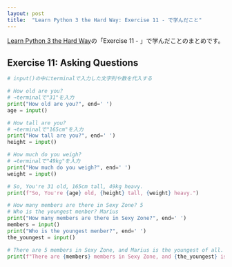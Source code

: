 ```yaml
---
layout: post
title:  "Learn Python 3 the Hard Way: Exercise 11 - で学んだこと"
---
```


[Learn Python 3 the Hard Way](https://learnpythonthehardway.org/)の「Exercise 11 - 」で学んだことのまとめです。

## Exercise 11: Asking Questions 

```python
# input()の中にterminalで入力した文字列や数を代入する

# How old are you? 
# →terminalで"31"を入力
print("How old are you?", end=' ')
age = input()

# How tall are you? 
# →terminalで"165cm"を入力
print("How tall are you?", end=' ')
height = input()

# How much do you weigh? 
# →terminalで"49kg"を入力
print("How much do you weigh?", end=' ')
weight = input()

# So, You're 31 old, 165cm tall, 49kg heavy.
print(f"So, You're {age} old, {height} tall, {weight} heavy.")
```

```python
# How many members are there in Sexy Zone? 5
# Who is the youngest menber? Marius
print("How many members are there in Sexy Zone?", end=' ')
members = input()
print("Who is the youngest menber?", end=' ')
the_youngest = input()

# There are 5 members in Sexy Zone, and Marius is the youngest of all.
print(f"There are {members} members in Sexy Zone, and {the_youngest} is the youngest of all.")
```
